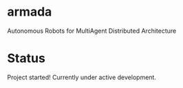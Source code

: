 # armada
Autonomous Robots for MultiAgent Distributed Architecture

# Status
Project started! Currently under active development.

